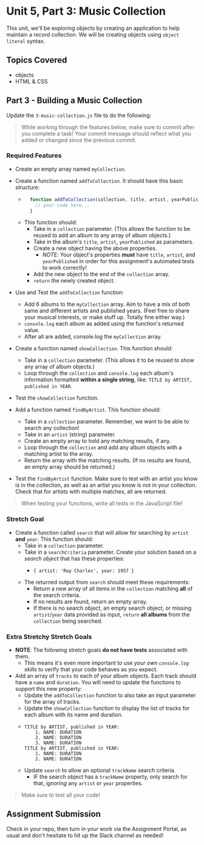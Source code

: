 # Unit 5, Part 3: Music Collection

This unit, we'll be exploring objects by creating an application to help maintain a record collection. We will be creating objects using `object literal` syntax.

## Topics Covered

- objects
- HTML & CSS

## Part 3 - Building a Music Collection

Update the `3-music-collection.js` file to do the following:

> While working through the features below, make sure to commit after you complete a task! Your commit message should reflect what you added or changed since the previous commit.

### Required Features

- Create an empty array named `myCollection`.

- Create a function named `addToCollection`. It should have this basic structure:
  - ```js
      function addToCollection(collection, title, artist, yearPublished) {
        // your code here...
      }
    ```
  - This function should:
    - Take in a `collection` parameter. (This allows the function to be reused to add an album to any array of album objects.)
    - Take in the album's `title`, `artist`, `yearPublished` as parameters.
    - Create a new object having the above properties.
      - *NOTE*: Your object's properties **must** have `title`, `artist`, and `yearPublished` in order for this assignment's automated tests to work correctly!
    - Add the new object to the end of the `collection` array.
    - `return` the newly created object.

- Use and Test the `addToCollection` function:
  - Add 6 albums to the `myCollection` array. Aim to have a mix of both same and different artists and published years. (Feel free to share your musical interests, or make stuff up. Totally fine either way.)
  - `console.log` each album as added using the function's returned value.
  - After all are added, console.log the `myCollection` array.

- Create a function named `showCollection`. This function should:
  - Take in a `collection` parameter. (This allows it to be reused to show any array of album objects.)
  - Loop through the `collection` and `console.log` each album's information formatted **within a single string**, like: `TITLE by ARTIST, published in YEAR`.

- Test the `showCollection` function.

- Add a function named `findByArtist`. This function should:
  - Take in a `collection` parameter. Remember, we want to be able to search any collection!
  - Take in an `artist` (string) parameter.
  - Create an empty array to hold any matching results, if any.
  - Loop through the `collection` and add any album objects with a matching artist to the array.
  - Return the array with the matching results. (If no results are found, an empty array should be returned.) 

- Test the `findByArtist` function. Make sure to test with an artist you know is in the collection, as well as an artist you know is not in your collection. Check that for artists with multiple matches, all are returned.

> When testing your functions, write all tests in the JavaScript file!


### Stretch Goal

- Create a function called `search` that will allow for searching by `artist` **and** `year`. This function should:
  - Take in a `collection` parameter.
  - Take in a `searchCriteria` parameter. Create your solution based on a *search object* that has these properties:
    - ```
      { artist: 'Ray Charles', year: 1957 }
      ```
  - The returned output from `search` should meet these requirements:
    - Return a new array of all items in the `collection` matching **all** of the search criteria.
    - If no results are found, return an empty array.
    - If there is no search object, an empty search object, or missing `artist`/`year` data provided as input, `return` **all albums** from the `collection` being searched.

### Extra Stretchy Stretch Goals

- **NOTE**: The following stretch goals **do not have tests** associated with them.
  - This means it's even more important to use *your own `console.log` skills* to verify that your code behaves as you expect.
- Add an array of `tracks` to each of your album objects. Each track should have a `name` and `duration`. You will need to update the functions to support this new property:
  - Update the `addToCollection` function to also take an input parameter for the array of tracks.
  - Update the `showCollection` function to display the list of tracks for each album with its name and duration.
  - ```
    TITLE by ARTIST, published in YEAR:
        1. NAME: DURATION
        2. NAME: DURATION
        3. NAME: DURATION
    TITLE by ARTIST, published in YEAR:
        1. NAME: DURATION
        2. NAME: DURATION
    ```
  - Update `search` to allow an optional `trackName` search criteria. 
    - IF the search object has a `trackName` property, only search for that, *ignoring* any `artist` or `year` properties.

> Make sure to test all your code!



## Assignment Submission
Check in your repo, then turn in your work via the Assignment Portal, as usual and don't hesitate to hit up the Slack channel as needed!
